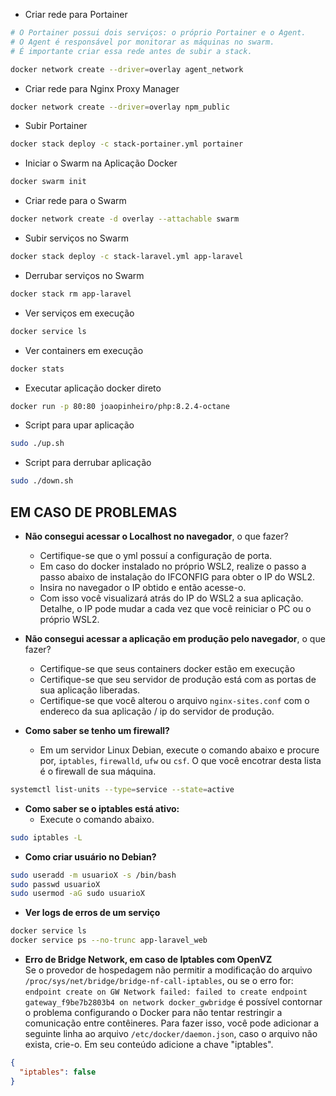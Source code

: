 - Criar rede para Portainer

```sh
# O Portainer possui dois serviços: o próprio Portainer e o Agent.
# O Agent é responsável por monitorar as máquinas no swarm.
# É importante criar essa rede antes de subir a stack.

docker network create --driver=overlay agent_network
```

- Criar rede para Nginx Proxy Manager

```sh
docker network create --driver=overlay npm_public
```

- Subir Portainer

```sh
docker stack deploy -c stack-portainer.yml portainer
```

- Iniciar o Swarm na Aplicação Docker

```sh
docker swarm init
```

- Criar rede para o Swarm

```sh
docker network create -d overlay --attachable swarm
```

- Subir serviços no Swarm

```sh
docker stack deploy -c stack-laravel.yml app-laravel
```

- Derrubar serviços no Swarm

```sh
docker stack rm app-laravel
```

- Ver serviços em execução

```sh
docker service ls
```

- Ver containers em execução

```sh
docker stats
```

- Executar aplicação docker direto

```sh
docker run -p 80:80 joaopinheiro/php:8.2.4-octane
```

- Script para upar aplicação

```sh
sudo ./up.sh
```

- Script para derrubar aplicação

```sh
sudo ./down.sh
```

## EM CASO DE PROBLEMAS

- <b>Não consegui acessar o Localhost no navegador</b>, o que fazer?

  - Certifique-se que o yml possuí a configuração de porta.
  - Em caso do docker instalado no próprio WSL2, realize o passo a passo abaixo de instalação do IFCONFIG para obter o IP do WSL2.
  - Insira no navegador o IP obtido e então acesse-o.
  - Com isso você visualizará atrás do IP do WSL2 a sua aplicação. Detalhe, o IP pode mudar a cada vez que você reiniciar o PC ou o próprio WSL2.

- <b>Não consegui acessar a aplicação em produção pelo navegador</b>, o que fazer?

  - Certifique-se que seus containers docker estão em execução
  - Certifique-se que seu servidor de produção está com as portas de sua aplicação liberadas.
  - Certifique-se que você alterou o arquivo `nginx-sites.conf` com o endereco da sua aplicação / ip do servidor de produção.

- <b>Como saber se tenho um firewall?</b>
  - Em um servidor Linux Debian, execute o comando abaixo e procure por, `iptables`, `firewalld`, `ufw` ou `csf`. O que você encotrar desta lista é o firewall de sua máquina.

```sh
systemctl list-units --type=service --state=active
```

- <b>Como saber se o iptables está ativo:</b>
  - Execute o comando abaixo.

```sh
sudo iptables -L
```

- <b>Como criar usuário no Debian?</b>

```sh
sudo useradd -m usuarioX -s /bin/bash
sudo passwd usuarioX
sudo usermod -aG sudo usuarioX
```

- <b>Ver logs de erros de um serviço</b>

```sh
docker service ls
docker service ps --no-trunc app-laravel_web
```

- <b>Erro de Bridge Network, em caso de Iptables com OpenVZ</b><br>
  Se o provedor de hospedagem não permitir a modificação do arquivo `/proc/sys/net/bridge/bridge-nf-call-iptables`, ou se o erro for: `endpoint create on GW Network failed: failed to create endpoint gateway_f9be7b2803b4 on network docker_gwbridge` é possível contornar o problema configurando o Docker para não tentar restringir a comunicação entre contêineres. Para fazer isso, você pode adicionar a seguinte linha ao arquivo `/etc/docker/daemon.json`, caso o arquivo não exista, crie-o. Em seu conteúdo adicione a chave "iptables".

```json
{
  "iptables": false
}
```
